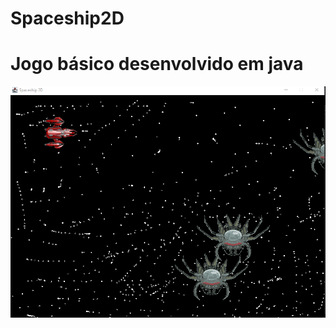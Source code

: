 # Spaceship2D
<h1>Jogo básico desenvolvido em java</h1>

<img src="printscreen/demonstrativo.png" alt="imagem demonstrativa jogo">
